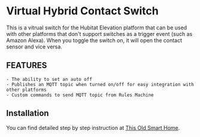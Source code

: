 # Virtual Hybrid Contact Switch
This is a vitrual switch for the Hubitat Elevation platform that can be used with other platforms that don't support switches as a trigger event (such as Amazon Alexa).  When you toggle the switch on, it will open the contact sensor and vice versa.

## FEATURES
    - The ability to set an auto off
    - Publishes an MQTT topic when turned on/off for easy integration with other platforms
    - Custom commands to send MQTT topic from Rules Machine

## Installation
You can find detailed step by step instruction at [This Old Smart Home](https://thisoldsmarthome.com/automations/alexa-speaks-shared-devices/?tab=hubitat).
